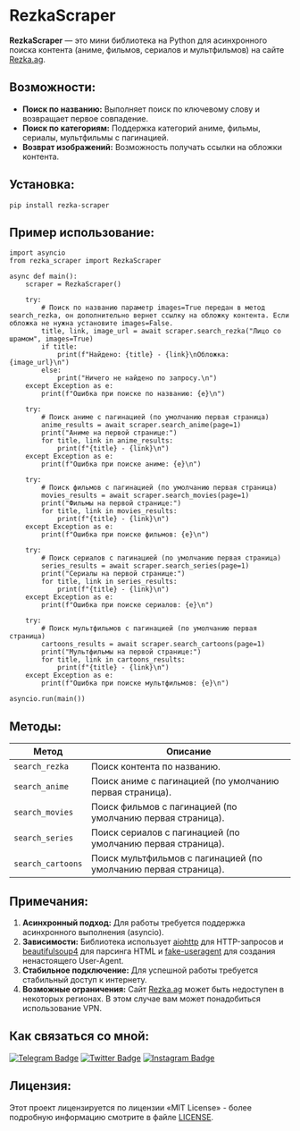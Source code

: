 # RezkaScraper

**RezkaScraper** — это мини библиотека на Python для асинхронного поиска контента (аниме, фильмов, сериалов и мультфильмов) на сайте [Rezka.ag](https://Rezka.ag).

## Возможности:
- **Поиск по названию:** Выполняет поиск по ключевому слову и возвращает первое совпадение.
- **Поиск по категориям:** Поддержка категорий аниме, фильмы, сериалы, мультфильмы с пагинацией.
- **Возврат изображений:** Возможность получать ссылки на обложки контента.

## Установка:
```
pip install rezka-scraper
```

## Пример использование:
```
import asyncio
from rezka_scraper import RezkaScraper

async def main():
    scraper = RezkaScraper()

    try:
        # Поиск по названию параметр images=True передан в метод search_rezka, он дополнительно вернет ссылку на обложку контента. Если обложка не нужна установите images=False.
        title, link, image_url = await scraper.search_rezka("Лицо со шрамом", images=True)
        if title:
            print(f"Найдено: {title} - {link}\nОбложка: {image_url}\n")
        else:
            print("Ничего не найдено по запросу.\n")
    except Exception as e:
        print(f"Ошибка при поиске по названию: {e}\n")

    try:
        # Поиск аниме с пагинацией (по умолчанию первая страница)
        anime_results = await scraper.search_anime(page=1)
        print("Аниме на первой странице:")
        for title, link in anime_results:
            print(f"{title} - {link}\n")
    except Exception as e:
        print(f"Ошибка при поиске аниме: {e}\n")

    try:
        # Поиск фильмов с пагинацией (по умолчанию первая страница)
        movies_results = await scraper.search_movies(page=1)
        print("Фильмы на первой странице:")
        for title, link in movies_results:
            print(f"{title} - {link}\n")
    except Exception as e:
        print(f"Ошибка при поиске фильмов: {e}\n")

    try:
        # Поиск сериалов с пагинацией (по умолчанию первая страница)
        series_results = await scraper.search_series(page=1)
        print("Сериалы на первой странице:")
        for title, link in series_results:
            print(f"{title} - {link}\n")
    except Exception as e:
        print(f"Ошибка при поиске сериалов: {e}\n")

    try:
        # Поиск мультфильмов с пагинацией (по умолчанию первая страница)
        cartoons_results = await scraper.search_cartoons(page=1)
        print("Мультфильмы на первой странице:")
        for title, link in cartoons_results:
            print(f"{title} - {link}\n")
    except Exception as e:
        print(f"Ошибка при поиске мультфильмов: {e}\n")

asyncio.run(main())
```

## Методы:

| Метод              | Описание                                              |
|---------------------|------------------------------------------------------|
| `search_rezka`     | Поиск контента по названию.                           |
| `search_anime`     | Поиск аниме с пагинацией (по умолчанию первая страница). |
| `search_movies`    | Поиск фильмов с пагинацией (по умолчанию первая страница). |
| `search_series`    | Поиск сериалов с пагинацией (по умолчанию первая страница). |
| `search_cartoons`  | Поиск мультфильмов с пагинацией (по умолчанию первая страница). |

## Примечания:
1. **Асинхронный подход:** Для работы требуется поддержка асинхронного выполнения (asyncio).
2. **Зависимости:** Библиотека использует [aiohttp](https://pypi.org/project/aiohttp/) для HTTP-запросов и [beautifulsoup4](https://pypi.org/project/beautifulsoup4/) для парсинга HTML и [fake-useragent](https://pypi.org/project/fake-useragent/) для создания ненастоящего User-Agent.
3. **Стабильное подключение:** Для успешной работы требуется стабильный доступ к интернету.
4. **Возможные ограничения:** Сайт [Rezka.ag](https://Rezka.ag) может быть недоступен в некоторых регионах. В этом случае вам может понадобиться использование VPN.

## Как связаться со мной:
[![Telegram Badge](https://img.shields.io/badge/Contact-blue?style=flat&logo=telegram&logoColor=white)](https://t.me/OFFpolice2077) [![Twitter Badge](https://img.shields.io/twitter/follow/:OFFpolice2077)](https://x.com/OFFpolice2077) [![Instagram Badge](https://img.shields.io/badge/-Instagram-E4405F?style=flat&logo=instagram&logoColor=white)](https://www.instagram.com/offpolice2077)

## Лицензия:
Этот проект лицензируется по лицензии «MIT License» - более подробную информацию смотрите в файле [LICENSE](LICENSE).